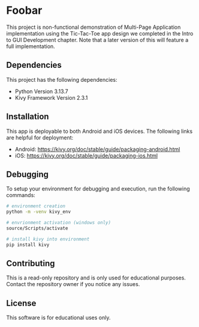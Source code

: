 # Foobar

This project is non-functional demonstration of Multi-Page Application implementation using the Tic-Tac-Toe app design we completed in the Intro to GUI Development chapter.  Note that a later version of this will feature a full implementation.

## Dependencies

This project has the following dependencies:
 - Python Version 3.13.7
 - Kivy Framework Version 2.3.1

## Installation

This app is deployable to both Android and iOS devices.  The following links are helpful for deployment:
 - Android: https://kivy.org/doc/stable/guide/packaging-android.html
 - iOS: https://kivy.org/doc/stable/guide/packaging-ios.html


## Debugging

To setup your environment for debugging and execution, run the following commands:
```bash
# environment creation
python -m -venv kivy_env 

# envrionment activation (windows only)
source/Scripts/activate

# install kivy into environment
pip install kivy
```

## Contributing

This is a read-only repository and is only used for educational purposes.  Contact the repository owner if you notice any issues.  

## License

This software is for educational uses only.  